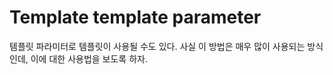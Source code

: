 # Template template parameter

  템플릿 파라미터로 템플릿이 사용될 수도 있다. 사실 이 방법은 매우 많이 사용되는 방식인데, 이에 대한 사용법을 보도록 하자.
  
